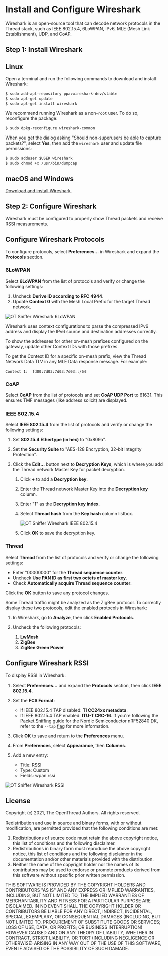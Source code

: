 # Install and Configure Wireshark

Wireshark is an open-source tool that can decode network protocols in the Thread
stack, such as IEEE 802.15.4, 6LoWPAN, IPv6, MLE (Mesh Link Establishment), UDP,
and CoAP.

## Step 1: Install Wireshark

## Linux

Open a terminal and run the following commands to download and install Wireshark:

```
$ sudo add-apt-repository ppa:wireshark-dev/stable
$ sudo apt-get update
$ sudo apt-get install wireshark
```

We recommend running Wireshark as a non-`root` user. To do so, reconfigure the package:

```
$ sudo dpkg-reconfigure wireshark-common
```

When you get the dialog asking "Should non-superusers be able to capture packets?",
select **Yes**, then add the `wireshark` user and update file permissions:

```
$ sudo adduser $USER wireshark
$ sudo chmod +x /usr/bin/dumpcap
```

## macOS and Windows

[Download and install Wireshark](https://wireshark.org/#download).

## Step 2: Configure Wireshark

Wireshark must be configured to properly show Thread packets and receive RSSI
measurements.

## Configure Wireshark Protocols

To configure protocols, select **Preferences...** in Wireshark and expand the
**Protocols** section.

### 6LoWPAN

Select **6LoWPAN** from the list of protocols and verify or change the following
  settings:

1.  Uncheck **Derive ID according to RFC 4944**.
1.  Update **Context 0** with the Mesh Local Prefix for the target Thread
    network.

<img src="../images/ot-sniffer-6lowpan.png"
     srcset="guides/images/ot-sniffer-6lowpan.png 1x, /guides/images/ot-sniffer-6lowpan_2x.png 2x"
     border="0" alt="OT Sniffer Wireshark 6LoWPAN" class="screenshot"/>

Wireshark uses context configurations to parse the compressed IPv6 address and
display the IPv6 source and destination addresses correctly.

To show the addresses for other on-mesh prefixes configured on the gateway,
update other Context IDs with those prefixes.

To get the Context ID for a specific on-mesh prefix, view the Thread Network Data
TLV in any MLE Data response message. For example:

`Context 1:  fd00:7d03:7d03:7d03::/64`

### CoAP

Select **CoAP** from the list of protocols and set **CoAP UDP Port**
to 61631. This ensures TMF messages (like address solicit) are displayed.

### IEEE 802.15.4

Select **IEEE 802.15.4** from the list of protocols and verify or change the
following settings:

1.  Set **802.15.4 Ethertype (in hex)** to "0x809a".
1.  Set the **Security Suite** to "AES-128 Encryption, 32-bit Integrity
    Protection".
1.  Click the **Edit...** button next to **Decryption Keys**, which is where you
    add the Thread network Master Key for packet decryption.

    1.  Click **+** to add a **Decryption key**.
    1.  Enter the Thread network Master Key into the **Decryption key** column.
    1.  Enter "1" as the **Decryption key index**.
    1.  Select **Thread hash** from the **Key hash** column listbox.

        <img src="../images/ot-sniffer-ieee802154.png"
          srcset="/guides/images/ot-sniffer-ieee802154.png 1x, /guides/images/ot-sniffer-ieee802154_2x.png 2x"
          border="0" alt="OT Sniffer Wireshark IEEE 802.15.4" class="screenshot"/>

    1. Click **OK** to save the decryption key.

### Thread

Select **Thread** from the list of protocols and verify or change the following
settings:

* Enter "00000000" for the **Thread sequence counter**.
* Uncheck **Use PAN ID as first two octets of master key**.
* Check **Automatically acquire Thread sequence counter**.

Click the **OK** button to save any protocol changes.

Some Thread traffic might be analyzed as the ZigBee protocol. To correctly
display these two protocols, edit the enabled protocols in Wireshark:

1.  In Wireshark, go to **Analyze**, then click **Enabled Protocols**.
2.  Uncheck the following protocols:

    1.  **LwMesh**
    1.  **ZigBee**
    1.  **ZigBee Green Power**

## Configure Wireshark RSSI

To display RSSI in Wireshark:

1.  Select **Preferences...** and expand the **Protocols** section, then click
    **IEEE 802.15.4**.
1.  Set the **FCS Format**:

    * If IEEE 802.15.4 TAP disabled: **TI CC24xx metadata**.
    * If IEEE 802.15.4 TAP enabled: **ITU-T CRC-16**. If you're following
      the [Packet Sniffing](sniffer.md) guide for the Nordic Semiconductor nRF52840
      DK, refer to the `--tap` [flag](sniffer.md#tap) for more information.

1.  Click **OK** to save and return to the **Preferences** menu.
1.  From **Preferences**, select **Appearance**, then **Columns**.
1.  Add a new entry:

    * Title: RSSI
    * Type: Custom
    * Fields: wpan.rssi

<img src="../images/ot-sniffer-rssi-column.png"
     srcset="/guides/images/ot-sniffer-rssi-column.png 1x, /guides/images/ot-sniffer-rssi-column_2x.png 2x"
     border="0" alt="OT Sniffer Wireshark RSSI" class="screenshot"/>

## License

Copyright (c) 2021, The OpenThread Authors.
All rights reserved.

Redistribution and use in source and binary forms, with or without
modification, are permitted provided that the following conditions are met:
1. Redistributions of source code must retain the above copyright
   notice, this list of conditions and the following disclaimer.
2. Redistributions in binary form must reproduce the above copyright
   notice, this list of conditions and the following disclaimer in the
   documentation and/or other materials provided with the distribution.
3. Neither the name of the copyright holder nor the
   names of its contributors may be used to endorse or promote products
   derived from this software without specific prior written permission.

THIS SOFTWARE IS PROVIDED BY THE COPYRIGHT HOLDERS AND CONTRIBUTORS "AS IS"
AND ANY EXPRESS OR IMPLIED WARRANTIES, INCLUDING, BUT NOT LIMITED TO, THE
IMPLIED WARRANTIES OF MERCHANTABILITY AND FITNESS FOR A PARTICULAR PURPOSE
ARE DISCLAIMED. IN NO EVENT SHALL THE COPYRIGHT HOLDER OR CONTRIBUTORS BE
LIABLE FOR ANY DIRECT, INDIRECT, INCIDENTAL, SPECIAL, EXEMPLARY, OR
CONSEQUENTIAL DAMAGES (INCLUDING, BUT NOT LIMITED TO, PROCUREMENT OF
SUBSTITUTE GOODS OR SERVICES; LOSS OF USE, DATA, OR PROFITS; OR BUSINESS
INTERRUPTION) HOWEVER CAUSED AND ON ANY THEORY OF LIABILITY, WHETHER IN
CONTRACT, STRICT LIABILITY, OR TORT (INCLUDING NEGLIGENCE OR OTHERWISE)
ARISING IN ANY WAY OUT OF THE USE OF THIS SOFTWARE, EVEN IF ADVISED OF THE
POSSIBILITY OF SUCH DAMAGE.

